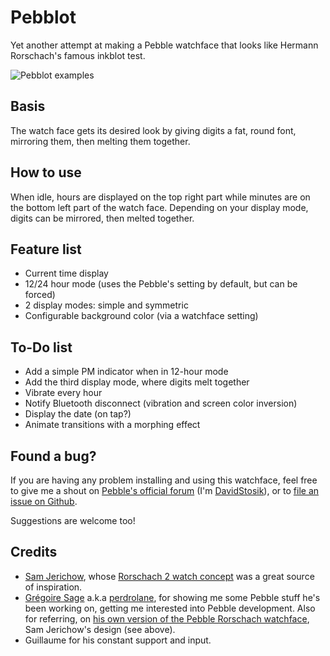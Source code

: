 # Pebblot

Yet another attempt at making a Pebble watchface that looks like Hermann
Rorschach's famous inkblot test.

![Pebblot
examples](https://github.com/dstosik/pebble-rorschach/blob/master/design/examples/tests.png)

## Basis

The watch face gets its desired look by giving digits a fat, round font,
mirroring them, then melting them together.

## How to use

When idle, hours are displayed on the top right part while minutes are on the
bottom left part of the watch face. Depending on your display mode, digits can be
mirrored, then melted together.

## Feature list

 - Current time display
 - 12/24 hour mode (uses the Pebble's setting by default, but can be forced)
 - 2 display modes: simple and symmetric
 - Configurable background color (via a watchface setting)

## To-Do list

 - Add a simple PM indicator when in 12-hour mode
 - Add the third display mode, where digits melt together
 - Vibrate every hour
 - Notify Bluetooth disconnect (vibration and screen color inversion)
 - Display the date (on tap?)
 - Animate transitions with a morphing effect

## Found a bug?

If you are having any problem installing and using this watchface, feel free to
give me a shout on [Pebble's official forum](http://forums.getpebble.com)
(I'm [DavidStosik](http://forums.getpebble.com/profile/77675/DavidStosik)), or
to [file an issue on Github](https://github.com/dstosik/pebble-rorschach/issues).

Suggestions are welcome too!

## Credits

 - [Sam Jerichow](https://www.facebook.com/futurewatches), whose [Rorschach 2 watch
concept](http://blog.tokyoflash.com/2013/03/14/rorschach-2-e-paper-watch-update/)
was a great source of inspiration.
 - [Grégoire Sage](https://github.com/gregoiresage) a.k.a
[perdrolane](http://forums.getpebble.com/profile/6493/pedrolane), for showing
me some Pebble stuff he's been working on, getting me interested into Pebble
development. Also for referring, on [his own version of the Pebble Rorschach
watchface](https://apps.getpebble.com/applications/53470aa9b0b1d3469e00012d),
Sam Jerichow's design (see above).
 - Guillaume for his constant support and input.
